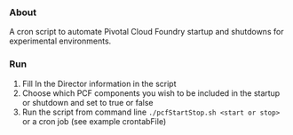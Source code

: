 ### About
A cron script to automate Pivotal Cloud Foundry startup and shutdowns for experimental environments.

### Run
1. Fill In the Director information in the script
2. Choose which PCF components you wish to be included in the startup or shutdown and set to true or false
3. Run the script from command line `./pcfStartStop.sh <start or stop>` or a cron job (see example crontabFile)
